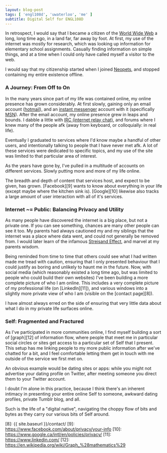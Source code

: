 ```yaml
---
layout: blog-post
tags: [ 'engl108d', 'uwaterloo', 'me' ]
subtitle: Digital Self for ENGL108D
---
```


In retrospect, I would say that I became a citizen of the [World Wide Web][1] a long, long time ago, in a land far, far away by foot. At first, my use of the internet was mostly for research, which was looking up information for elementary school assignments. Casually finding information on simple things, and at a time when I could only have called myself a visitor to the web.

I would say that my citizenship started when I joined [Neopets][2], and stopped containing my entire existence offline.

### A Journey: From Off to On

In the many years since part of my life was contained online, my online presence has grown considerably. At first slowly, gaining only an email account ([hotmail][3]), and an [instant messenger][4] account with it (specifically [MSN][5]). After the email account, my online presence grew in leaps and bounds. I dabble a little with [IRC (internet relay chat)][6], and forums where I knew many of the people afk (away from keyboard, or colloquially: in real life).

Eventually I graduated to services where I'd know maybe a handful of other users, and intentionally talking to people that I have never met afk. A lot of these services were dedicated to specific topics, and my use of the site was limited to that particular area of interest.

As the years have gone by, I've pulled in a multitude of accounts on different services. Slowly putting more and more of my life online.

The breadth and depth of content that services host, and expect to be given, has grown. [Facebook][9] wants to know about everything in your life (except maybe where the kitchen sink is). [Google][10] likewise also tracks a large amount of user interaction with all of it's services.

### Internet ~= Public: Balancing Privacy and Utility

As many people have discovered the internet is a big place, but not a private one. If you can see something, chances are many other people can see it too. My parents had always cautioned my and my siblings that the internet was a place where data went, and could not generally be removed from. I would later learn of the infamous [Streisand Effect][7], and marvel at my parents wisdom.

Being reminded from time to time that others could see what I had written made me tread with caution, ensuring that I only presented behaviour that I could justify as boring and unlikely to haunt me in the future. Now, with social media (which reasonably existed a long time ago, but was limited to people who could build their own websites) I've been building a more complete picture of who I am online. This includes a very complete picture of my professional life (on [LinkedIn][11]), and various windows into a slightly more private view of who I am (visible on the [contact page][8]).

I have almost always erred on the side of ensuring that very little data about what I do in my private life surfaces online.

### Self: Fragmented and Fractured

As I've participated in more communities online, I find myself building a sort of [graph][12] of information flow, where people that meet me in particular social circles or sites get access to a particular set of Self that I present. This setup has me linking people to my more public information after we've chatted for a bit, and I feel comfortable letting them get in touch with me outside of the service we first met on.

An obvious example would be dating sites or apps: while you might not advertise your dating profile on Twitter, after meeting someone you direct them to your Twitter account.

I doubt I'm alone in this practice, because I think there's an inherent intimacy in presenting your entire online Self to someone, awkward dating profiles, private Tumblr blog, and all.

Such is the life of a "digital native", navigating the choppy flow of bits and bytes as they carry our various bits of Self around.

[1]: https://en.wikipedia.org/wiki/World_Wide_Web
[2]: http://www.neopets.com/
[3]: https://en.wikipedia.org/wiki/Outlook.com
[4]: https://en.wikipedia.org/wiki/Instant_messaging
[5]: https://en.wikipedia.org/wiki/Microsoft_Messenger_service
[6]: https://en.wikipedia.org/wiki/Internet_Relay_Chat
[7]: https://en.wikipedia.org/wiki/Streisand_effect
[8]: {{ site.baseurl }}/contact/
[9]: https://www.facebook.com/about/privacy/your-info
[10]: https://www.google.ca/intl/en/policies/privacy/
[11]: https://www.linkedin.com/
[12]: https://en.wikipedia.org/wiki/Graph_%28mathematics%29

